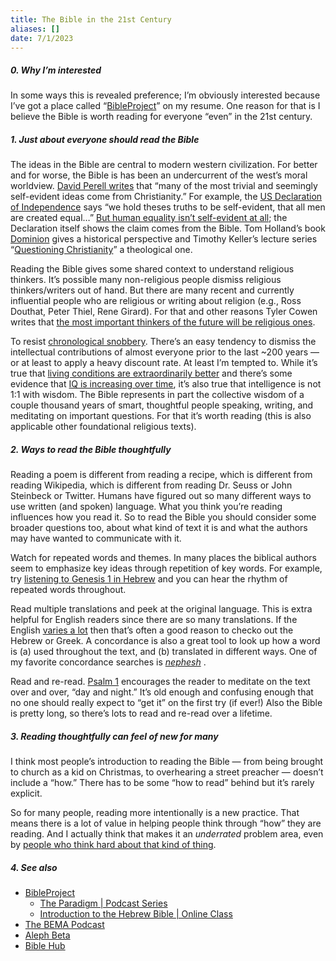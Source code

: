 ```yaml
---
title: The Bible in the 21st Century
aliases: []
date: 7/1/2023
---
```

##### 0. Why I’m interested
In some ways this is revealed preference; I’m obviously interested because I’ve got a place called “[BibleProject](https://www.BibleProject.com)” on my resume. One reason for that is I believe the Bible is worth reading for everyone “even” in the 21st century.

##### 1. Just about everyone should read the Bible
The ideas in the Bible are central to modern western civilization. For better and for worse, the Bible is has been an undercurrent of the west’s moral worldview. [David Perell writes](https://perell.com/essay/the-book-you-need-to-read/) that “many of the most trivial and seemingly self-evident ideas come from Christianity.” For example, the [US Declaration of Independence](https://en.wikipedia.org/wiki/United_States_Declaration_of_Independence) says “we hold theses truths to be self-evident, that all men are created equal…” [But human equality isn’t self-evident at all](https://perell.com/essay/why-youre-christian/); the Declaration itself shows the claim comes from the Bible. Tom Holland’s book [Dominion](https://www.goodreads.com/book/show/43885149) gives a historical perspective and Timothy Keller’s lecture series “[Questioning Christianity](https://qcpodcast.gospelinlife.com)” a theological one. 

Reading the Bible gives some shared context to understand religious thinkers. It’s possible many non-religious people dismiss religious thinkers/writers out of hand. But there are many recent and currently influential people who are religious or writing about religion (e.g., Ross Douthat, Peter Thiel, Rene Girard). For that and other reasons Tyler Cowen writes that [the most important thinkers of the future will be religious ones](https://marginalrevolution.com/marginalrevolution/2021/02/why-will-the-important-thinkers-of-the-future-be-religious-ones.html). 

To resist [chronological snobbery](https://en.wikipedia.org/wiki/Chronological_snobbery). There’s an easy tendency to dismiss the intellectual contributions of almost everyone prior to the last ~200 years — or at least to apply a heavy discount rate. At least I’m tempted to. While it’s true that [living conditions are extraordinarily better](https://ourworldindata.org/a-history-of-global-living-conditions) and there’s some evidence that [IQ is increasing over time](https://en.wikipedia.org/wiki/Flynn_effect), it’s also true that intelligence is not 1:1 with wisdom. The Bible represents in part the collective wisdom of a couple thousand years of smart, thoughtful people speaking, writing, and meditating on important questions. For that it’s worth reading (this is also applicable other foundational religious texts). 

##### 2. Ways to read the Bible thoughtfully
Reading a poem is different from reading a recipe, which is different from reading Wikipedia, which is different from reading Dr. Seuss or John Steinbeck or Twitter. Humans have figured out so many different ways to use written (and spoken) language. What you think you’re reading influences how you read it. So to read the Bible you should consider some broader questions too, about what kind of text it is and what the authors may have wanted to communicate with it. 

Watch for repeated words and themes. In many places the biblical authors seem to emphasize key ideas through repetition of key words. For example, try [listening to Genesis 1 in Hebrew](https://mechon-mamre.org/p/pt/pt0101.htm)  and you can hear the rhythm of repeated words throughout. 

Read multiple translations and peek at the original language. This is extra helpful for English readers since there are so many translations. If the English [varies a lot](https://biblehub.com/john/1-14.htm) then that’s often a good reason to checko out the Hebrew or Greek. A concordance is also a great tool to look up how a word is (a) used throughout the text, and (b) translated in different ways. One of my favorite concordance searches is [*nephesh*](https://biblehub.com/hebrew/strongs_5315.htm) . 

Read and re-read. [Psalm 1](https://biblehub.com/interlinear/psalms/1.htm) encourages the reader to meditate on the text over and over, “day and night.” It’s old enough and confusing enough that no one should really expect to “get it” on the first try (if ever!) Also the Bible is pretty long, so there’s lots to read and re-read over a lifetime. 

##### 3. Reading thoughtfully can feel of new for many
I think most people’s introduction to reading the Bible — from being brought to church as a kid on Christmas, to overhearing a street preacher — doesn’t include a “how.” There has to be some “how to read” behind but it’s rarely explicit. 

So for many people, reading more intentionally is a new practice. That means there is a lot of value in helping people think through “how” they are reading. And I actually think that makes it an *underrated* problem area, even by [people who think hard about that kind of thing](https://www.christiansforimpact.org/summary).

##### 4. See also 
- [BibleProject](https://bibleproject.com)
	- [The Paradigm | Podcast Series](https://bibleproject.com/podcast/series/paradigm/)
	- [Introduction to the Hebrew Bible | Online Class](https://bibleproject.com/classroom/overview/hebrew-bible-full-class/) 
- [The BEMA Podcast](https://www.bemadiscipleship.com/?season=1)
- [Aleph Beta](https://www.alephbeta.org)
- [Bible Hub](https://biblehub.com)